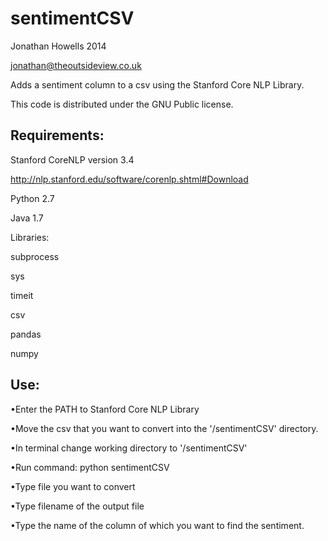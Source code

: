 sentimentCSV
============
Jonathan Howells 2014

jonathan@theoutsideview.co.uk

Adds a sentiment column to a csv using the Stanford Core NLP Library.

This code is distributed under the GNU Public license.

Requirements:
-------------

Stanford CoreNLP version 3.4

http://nlp.stanford.edu/software/corenlp.shtml#Download

Python 2.7

Java 1.7

Libraries:

subprocess

sys

timeit

csv

pandas

numpy

Use:
-------------
•Enter the PATH to Stanford Core NLP Library

•Move the csv that you want to convert into the '/sentimentCSV' directory.

•In terminal change working directory to '/sentimentCSV'

•Run command:  python sentimentCSV

•Type file you want to convert

•Type filename of the output file

•Type the name of the column of which you want to find the sentiment.
